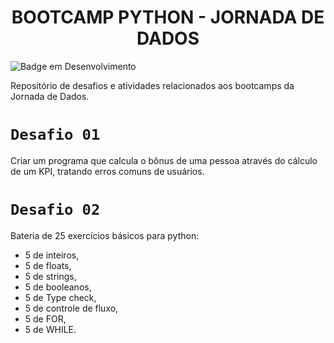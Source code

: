 <h1 align="center"> BOOTCAMP PYTHON - JORNADA DE DADOS</h1>

![Badge em Desenvolvimento](http://img.shields.io/static/v1?label=STATUS&message=EM%20DESENVOLVIMENTO&color=GREEN&style=for-the-badge)

Repositório de desafios e atividades relacionados aos bootcamps da Jornada de Dados.

 # `Desafio 01`
Criar um programa que calcula o bônus de uma pessoa através do cálculo de um KPI, tratando erros comuns de usuários.


# `Desafio 02`
Bateria de 25 exercícios básicos para python: 
- 5 de inteiros, 
- 5 de floats, 
- 5 de strings, 
- 5 de booleanos,
- 5 de Type check,
- 5 de controle de fluxo,
- 5 de FOR,
- 5 de WHILE.